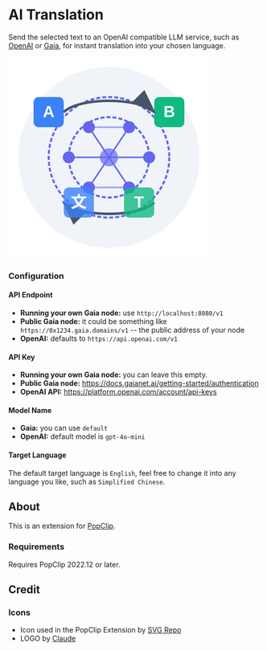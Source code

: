 # AI Translation

Send the selected text to an OpenAI compatible LLM service, such as [OpenAI](https://platform.openai.com/docs/overview) or [Gaia](https://docs.gaianet.ai/getting-started/quick-start), for instant translation into your chosen language.

![LOGO](./LLM-Translation.popclipext/translation.svg)

### Configuration

#### API Endpoint

* **Running your own Gaia node:** use `http://localhost:8080/v1`
* **Public Gaia node:** it could be something like `https://0x1234.gaia.domains/v1` -- the public address of your node
* **OpenAI:** defaults to `https://api.openai.com/v1`

#### API Key

* **Running your own Gaia node:** you can leave this empty.
* **Public Gaia node:** https://docs.gaianet.ai/getting-started/authentication
* **OpenAI API:** https://platform.openai.com/account/api-keys

#### Model Name

* **Gaia:** you can use `default`
* **OpenAI:** default model is `gpt-4o-mini`

#### Target Language

The default target language is `English`, feel free to change it into any language you like, such as `Simplified Chinese`.

## About

This is an extension for [PopClip](https://pilotmoon.com/popclip/).

### Requirements

Requires PopClip 2022.12 or later.

## Credit

### Icons

* Icon used in the PopClip Extension by [SVG Repo](https://www.svgrepo.com/svg/498497/translate)
* LOGO by [Claude](https://claude.ai/)
